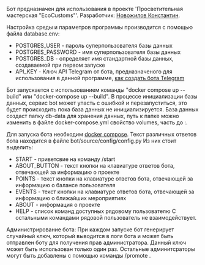 Бот предназначен для использования в проекте 'Просветительная мастерская "EcoCustoms"'.
Разработчик: [Новожилов Константин](https://github.com/Kostyansa).

Настройка среды и параметров программы производится с помощью файла database.env:
 - POSTGRES_USER - пароль суперпользователя базы данных
 - POSTGRES_PASSWORD - имя суперпользователя базы данных
 - POSTGRES_DB - определяет имя стандартной базы данных, создаваемой при первом запуске
 - API_KEY - Ключ API Telegram от бота, предназначеного для использования в данной программе, [как создать бота Telegram](https://core.telegram.org/bots#3-how-do-i-create-a-bot)

Бот запускается с использованием команды "docker compose up --build" или "docker-compose up --build".
В процессе инициализации базы данных, сервис bot может упасть с ошибкой и перезапуститься, это будет происходить пока база данных не инициализируется.
База данных создаст папку db-data для хранения данных, путь к папке можно изменить в файле docker-compose.yml свойство volumes, часть до :.

Для запуска бота необходим [docker compose](https://docs.docker.com/compose/).
Текст различных ответов бота находится в файле bot/source/config/config.py
Из них стоит выделить:
 - START - приветсвие на команду /start
 - ABOUT_BUTTON - текст кнопки на клавиатуре ответов бота, отвечающей за информацию о проекте
 - POINTS - текст кнопки на клавиатуре ответов бота, отвечающей за информацию о балансе пользователя
 - EVENTS - текст кнопки на клавиатуре ответов бота, отвечающей за информацию о ближайших мероприятиях
 - ABOUT - информация о проекте
 - HELP - список команд доступных рядовому пользователю
С остальными командами рядовой пользователь не взаимодействует.

Администрирование бота: 
При каждом запуске бот генерирует случайный ключ, который выводится в логи бота и может быть отправлен боту для получения прав администратора. Данный ключ может быть использован только один раз. Остальные админитсраторы могут быть добавлены с помощью команды /promote .